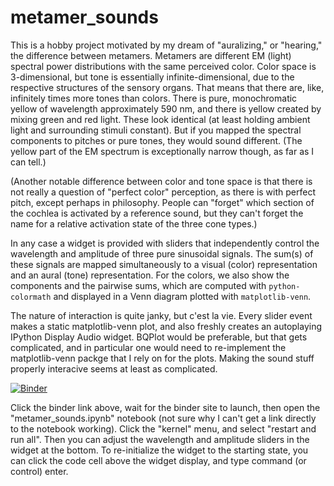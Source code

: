 # metamer_sounds
This is a hobby project motivated by my dream of "auralizing," or "hearing," the difference between metamers. 
Metamers are different EM (light) spectral power distributions with the same perceived color.
Color space is 3-dimensional, but tone is essentially infinite-dimensional, due to the respective structures of the sensory organs.
That means that there are, like, infinitely times more tones than colors. 
There is pure, monochromatic yellow of wavelength approximately 590 nm, and there is yellow created by mixing green and red light. 
These look identical (at least holding ambient light and surrounding stimuli constant). 
But if you mapped the spectral components to pitches or pure tones, they would sound different. 
(The yellow part of the EM spectrum is exceptionally narrow though, as far as I can tell.)

(Another notable difference between color and tone space is that there is not really a question of "perfect color" perception, as there is with perfect pitch, except perhaps in philosophy. People can "forget" which section of the cochlea is activated by a reference sound, but they can't forget the name for a relative activation state of the three cone types.)

In any case a widget is provided with sliders that independently control the wavelength and amplitude of three pure sinusoidal signals.
The sum(s) of these signals are mapped simultaneously to a visual (color) representation and an aural (tone) representation. 
For the colors, we also show the components and the pairwise sums, which are computed with `python-colormath`
and displayed in a Venn diagram plotted with `matplotlib-venn`. 


The nature of interaction is quite janky, but c'est la vie. 
Every slider event makes a static matplotlib-venn plot, and also freshly creates an autoplaying IPython Display Audio widget.
BQPlot would be preferable, but that gets complicated, and in particular one would need to re-implement the matplotlib-venn packge that I rely on for the plots.
Making the sound stuff properly interacive seems at least as complicated.

[![Binder](https://mybinder.org/badge_logo.svg)](https://mybinder.org/v2/gh/ClayCampaigne/metamer_sounds/HEAD)

Click the binder link above, wait for the binder site to launch, then open the "metamer_sounds.ipynb" notebook (not sure why I can't get a link directly to the notebook working).
Click the "kernel" menu, and select "restart and run all". Then you can adjust the wavelength and amplitude sliders in the widget at the bottom.
To re-initialize the widget to the starting state, you can click the code cell above the widget display, and type command (or control) enter.
